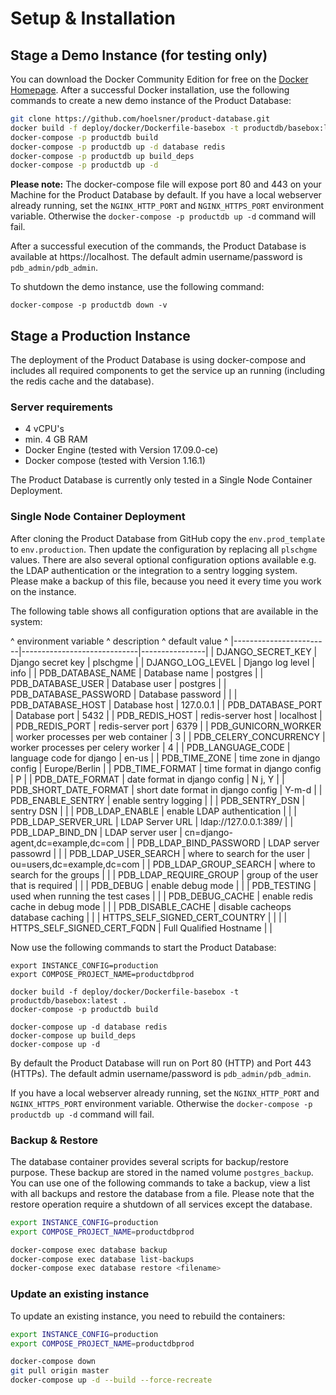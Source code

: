 # Setup & Installation

## Stage a Demo Instance (for testing only)

You can download the Docker Community Edition for free on the [Docker Homepage](https://www.docker.com/get-docker).
 After a successful Docker installation, use the following commands to create a new demo instance of the Product Database:

```bash
git clone https://github.com/hoelsner/product-database.git
docker build -f deploy/docker/Dockerfile-basebox -t productdb/basebox:latest .
docker-compose -p productdb build
docker-compose -p productdb up -d database redis
docker-compose -p productdb up build_deps
docker-compose -p productdb up -d
```

**Please note:** The docker-compose file will expose port 80 and 443 on your Machine for the Product Database by default. If
 you have a local webserver already running, set the `NGINX_HTTP_PORT` and `NGINX_HTTPS_PORT` environment variable. Otherwise
 the `docker-compose -p productdb up -d` command will fail.

After a successful execution of the commands, the Product Database is available at https://localhost. The default admin username/password is `pdb_admin/pdb_admin`.

To shutdown the demo instance, use the following command:

```
docker-compose -p productdb down -v
```

## Stage a Production Instance

The deployment of the Product Database is using docker-compose and includes all required components to get the service up an running (including the redis cache and the database).

### Server requirements

* 4 vCPU's
* min. 4 GB RAM
* Docker Engine (tested with Version 17.09.0-ce)
* Docker compose (tested with Version 1.16.1)

The Product Database is currently only tested in a Single Node Container Deployment.

### Single Node Container Deployment

After cloning the Product Database from GitHub copy the `env.prod_template` to `env.production`. Then update the configuration by replacing all `plschgme` values. There are also
 several optional configuration options available e.g. the LDAP authentication or the integration to a sentry logging system.  Please make a backup of this file, because you need
 it every time you work on the instance.

The following table shows all configuration options that are available in the system:

^ environment variable   ^ description                 ^ default value  ^
|------------------------|-----------------------------|----------------|
| DJANGO_SECRET_KEY      | Django secret key           | plschgme       |
| DJANGO_LOG_LEVEL       | Django log level            | info           |
| PDB_DATABASE_NAME      | Database name               | postgres       |
| PDB_DATABASE_USER      | Database user               | postgres       |
| PDB_DATABASE_PASSWORD  | Database password           | <not set>      |
| PDB_DATABASE_HOST      | Database host               | 127.0.0.1      |
| PDB_DATABASE_PORT      | Database port               | 5432           |
| PDB_REDIS_HOST         | redis-server host           | localhost      |
| PDB_REDIS_PORT         | redis-server port           | 6379           |
| PDB_GUNICORN_WORKER    | worker processes per web container    | 3           |
| PDB_CELERY_CONCURRENCY | worker processes per celery worker    | 4           |
| PDB_LANGUAGE_CODE      | language code for django           | en-us          |
| PDB_TIME_ZONE          | time zone in django config         | Europe/Berlin  |
| PDB_TIME_FORMAT        | time format in django config       | P              |
| PDB_DATE_FORMAT        | date format in django config       | N j, Y         |
| PDB_SHORT_DATE_FORMAT  | short date format in django config | Y-m-d          |
| PDB_ENABLE_SENTRY      | enable sentry logging              | <not set>     |
| PDB_SENTRY_DSN         | sentry DSN                         | <not set>     |
| PDB_LDAP_ENABLE         | enable LDAP authentication         | <not set>                           |
| PDB_LDAP_SERVER_URL     | LDAP Server URL                    | ldap://127.0.0.1:389/               |
| PDB_LDAP_BIND_DN        | LDAP server user                   | cn=django-agent,dc=example,dc=com   |
| PDB_LDAP_BIND_PASSWORD  | LDAP server passowrd               |                                     |
| PDB_LDAP_USER_SEARCH    | where to search for the user       | ou=users,dc=example,dc=com          |
| PDB_LDAP_GROUP_SEARCH   | where to search for the groups     |                                     |
| PDB_LDAP_REQUIRE_GROUP  | group of the user that is required |                                     |
| PDB_DEBUG              | enable debug mode                  | <not set>     |
| PDB_TESTING            | used when running the test cases   | <not set>     |
| PDB_DEBUG_CACHE        | enable redis cache in debug mode   | <not set>     |
| PDB_DISABLE_CACHE      | disable cacheops database caching  | <not set>     |
| HTTPS_SELF_SIGNED_CERT_COUNTRY        |          |               |
| HTTPS_SELF_SIGNED_CERT_FQDN           | Full Qualified Hostname         |               |

Now use the following commands to start the Product Database:

```
export INSTANCE_CONFIG=production
export COMPOSE_PROJECT_NAME=productdbprod

docker build -f deploy/docker/Dockerfile-basebox -t productdb/basebox:latest .
docker-compose -p productdb build

docker-compose up -d database redis
docker-compose up build_deps
docker-compose up -d
```

By default the Product Database will run on Port 80 (HTTP) and Port 443 (HTTPs). The default admin username/password is `pdb_admin/pdb_admin`.

If you have a local webserver already running, set the `NGINX_HTTP_PORT` and `NGINX_HTTPS_PORT` environment variable. Otherwise
 the `docker-compose -p productdb up -d` command will fail.

### Backup & Restore

The database container provides several scripts for backup/restore purpose. These backup are stored in the named volume `postgres_backup`.
 You can use one of the following commands to take a backup, view a list with all backups and restore the database from a file. Please note that
 the restore operation require a shutdown of all services except the database.

```bash
export INSTANCE_CONFIG=production
export COMPOSE_PROJECT_NAME=productdbprod

docker-compose exec database backup
docker-compose exec database list-backups
docker-compose exec database restore <filename>
```

### Update an existing instance

To update an existing instance, you need to rebuild the containers:

```bash
export INSTANCE_CONFIG=production
export COMPOSE_PROJECT_NAME=productdbprod

docker-compose down
git pull origin master
docker-compose up -d --build --force-recreate
```
